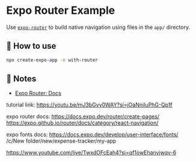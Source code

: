 # Expo Router Example

Use [`expo-router`](https://docs.expo.dev/router/introduction/) to build native navigation using files in the `app/` directory.

## 🚀 How to use

```sh
npx create-expo-app -e with-router
```

## 📝 Notes

- [Expo Router: Docs](https://docs.expo.dev/router/introduction/)

tutorial link:
https://youtu.be/mJ3bGvy0WAY?si=jOaNnjIuPhG-Qp1f

expo router docs:
https://docs.expo.dev/router/create-pages/
https://expo.github.io/router/docs/category/react-navigation/

expo fonts docs:
https://docs.expo.dev/develop/user-interface/fonts/
/c/New folder/new/expense-tracker/my-app

https://www.youtube.com/live/TwxdOFcEah4?si=qf1owEhanvjwqv-6